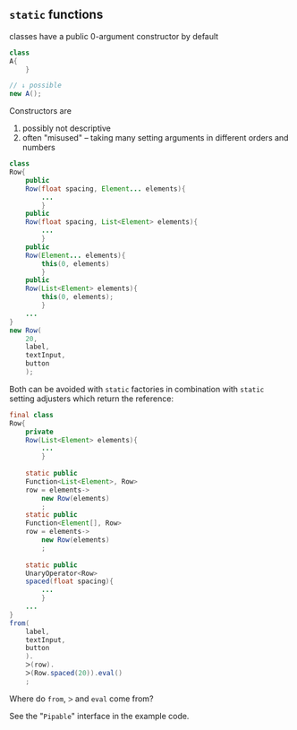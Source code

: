 ## `static` functions

classes have a public 0-argument constructor by default

```java
class
A{
    }

// ↓ possible
new A();
```

Constructors are
1. possibly not descriptive
2. often "misused" – taking many setting arguments in different orders and numbers

```java
class
Row{
    public
    Row(float spacing, Element... elements){
        ...
        }
    public
    Row(float spacing, List<Element> elements){
        ...
        }
    public
    Row(Element... elements){
        this(0, elements)
        }
    public
    Row(List<Element> elements){
        this(0, elements);
        }
    ...
}
new Row(
    20,
    label,
    textInput,
    button
    );
```

Both can be avoided with `static` factories in combination with `static` setting adjusters which return the reference:

```java
final class
Row{
    private
    Row(List<Element> elements){
        ...
        }
    
    static public
    Function<List<Element>, Row>
    row = elements->
        new Row(elements)
        ;
    static public
    Function<Element[], Row>
    row = elements->
        new Row(elements)
        ;
    
    static public
    UnaryOperator<Row>
    spaced(float spacing){
        ...
        }
    ...
}
from(
    label,
    textInput,
    button
    ).
    ᐳ(row).
    ᐳ(Row.spaced(20)).eval()
    ;
```

Where do `from`, `ᐳ` and `eval` come from?

See the "`Pipable`" interface in the example code.
